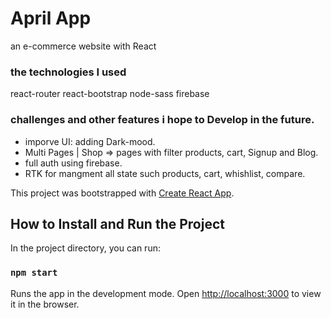 # April App

an e-commerce website with React


###  the technologies I used

react-router
react-bootstrap
node-sass
firebase


### challenges and other features i hope to Develop in the future.


- imporve UI: adding Dark-mood.
- Multi Pages | Shop => pages with filter products, cart, Signup and Blog.
- full auth using firebase.
- RTK for mangment all state such products, cart, whishlist, compare.



This project was bootstrapped with [Create React App](https://github.com/facebook/create-react-app).

## How to Install and Run the Project

In the project directory, you can run:

### `npm start`

Runs the app in the development mode.
Open [http://localhost:3000](http://localhost:3000) to view it in the browser.





